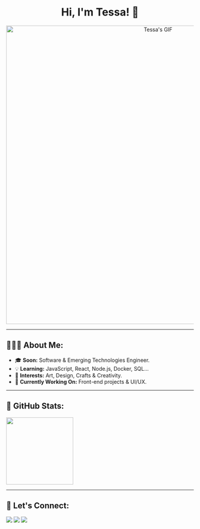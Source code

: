 <div align="center">
  <h1 align="center">Hi, I'm Tessa! 🌸</h1>
  <img src="https://media0.giphy.com/media/v1.Y2lkPTc5MGI3NjExdW90dHZtcWg5ZG5hbmpsZWFxYjQycXhsbGtmYm04b2dtOGVlZ25zaiZlcD12MV9pbnRlcm5hbF9naWZfYnlfaWQmY3Q9Zw/2kJLQkiCIzY0hntmNr/giphy.gif" alt="Tessa's GIF" width="800">
</div>

---

## 👩🏻‍💻 About Me:
- 🎓 **Soon:** Software & Emerging Technologies Engineer.  
- 💡 **Learning:** JavaScript, React, Node.js, Docker, SQL...  
- 🎨 **Interests:** Art, Design, Crafts & Creativity.  
- 🚀 **Currently Working On:** Front-end projects & UI/UX.  

---

## 🚀 GitHub Stats:

<p align="left">
<a href="https://github.com/tessarivas">
  <img height="180em" src="https://github-readme-stats.vercel.app/api/top-langs/?username=tessarivas&layout=compact&langs_count=8&theme=algolia"/>
</a>
</p>

---

## 💌 Let's Connect:
<p align="left">
  <a href="https://www.linkedin.com/in/teresa-rivas-gómez-072458294/"><img src="https://img.shields.io/badge/LinkedIn-0077B5?style=for-the-badge&logo=linkedin&logoColor=white"></a>
  <a href="mailto:rivas.teresa@hotmail.com"><img src="https://img.shields.io/badge/Mail-e322d3?style=for-the-badge&logo=gmail&logoColor=white"></a>
  <a href="https://github.com/tessarivas"><img src="https://img.shields.io/badge/GitHub-711fcf?style=for-the-badge&logo=github&logoColor=white"></a>
</p>
